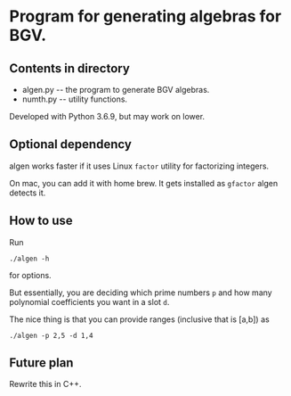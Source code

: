 # Program for generating algebras for BGV.

## Contents in directory

* algen.py -- the program to generate BGV algebras.
* numth.py -- utility functions.

Developed with Python 3.6.9, but may work on lower.

## Optional dependency

algen works faster if it uses Linux `factor` utility for factorizing integers.

On mac, you can add it with home brew. It gets installed as `gfactor` algen
detects it.

## How to use

Run
```
./algen -h 
```
for options.

But essentially, you are deciding which prime numbers `p` and how many
polynomial coefficients you want in a slot `d`.

The nice thing is that you can provide ranges (inclusive that is [a,b]) as 
```
./algen -p 2,5 -d 1,4
```

## Future plan

Rewrite this in C++. 
